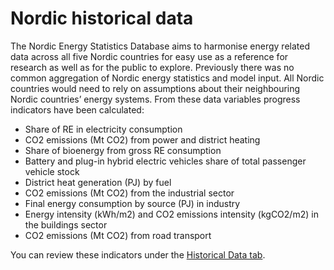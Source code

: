 # Nordic historical data

The Nordic Energy Statistics Database aims to harmonise energy related data across all five Nordic countries for easy use as a reference for research as well as for the public to explore. Previously there was no common aggregation of Nordic energy statistics and model input. All Nordic countries would need to rely on assumptions about their neighbouring Nordic countries’ energy systems.
From these data variables progress indicators have been calculated:
- Share of RE in electricity consumption
- CO2 emissions (Mt CO2) from power and district heating
- Share of bioenergy from gross RE consumption
- Battery and plug-in hybrid electric vehicles share of total passenger vehicle stock
- District heat generation (PJ) by fuel
- CO2 emissions (Mt CO2) from the industrial sector
- Final energy consumption by source (PJ) in industry
- Energy intensity (kWh/m2) and CO2 emissions intensity (kgCO2/m2) in the buildings sector 
- CO2 emissions (Mt CO2) from road transport

You can review these indicators under the 
[Historical Data tab](./tab9).